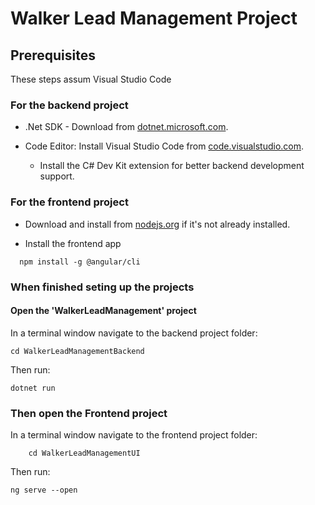 # Walker Lead Management Project

## Prerequisites

These steps assum Visual Studio Code

### For the backend project

- .Net SDK - Download from [dotnet.microsoft.com](https://dotnet.microsoft.com/en-us/download).

- Code Editor: Install Visual Studio Code from [code.visualstudio.com](https://code.visualstudio.com/).
  - Install the C# Dev Kit extension for better backend development support.

### For the frontend project

- Download and install from [nodejs.org](https://nodejs.org/) if it's not already installed.

- Install the frontend app

```
  npm install -g @angular/cli
```

### When finished seting up the projects

#### Open the 'WalkerLeadManagement' project

In a terminal window navigate to the backend project folder:

```
cd WalkerLeadManagementBackend
```

Then run:

```
dotnet run
```

### Then open the Frontend project

In a terminal window navigate to the frontend project folder:

```
    cd WalkerLeadManagementUI
```

Then run:

```
ng serve --open
```

